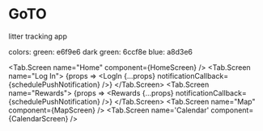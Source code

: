 # GoTO
 litter tracking app

colors: 
green: e6f9e6
dark green: 6ccf8e
blue: a8d3e6

<Tab.Screen name="Home" component={HomeScreen} />
          <Tab.Screen name="Log In">
            {props => <LogIn {...props} notificationCallback={schedulePushNotification} />}
          </Tab.Screen>
          <Tab.Screen name="Rewards">
            {props => <Rewards {...props} notificationCallback={schedulePushNotification} />}
          </Tab.Screen>
          <Tab.Screen name="Map" component={MapScreen} />
          <Tab.Screen name='Calendar' component={CalendarScreen} />